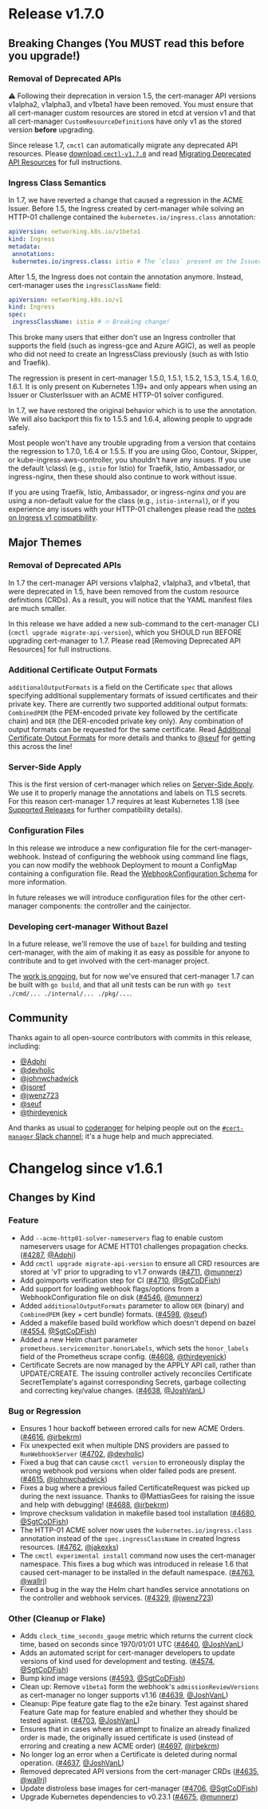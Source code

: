 # Release v1.7.0
## Breaking Changes (You **MUST** read this before you upgrade!)

### Removal of Deprecated APIs

⚠ Following their deprecation in version 1.5, the cert-manager API versions v1alpha2, v1alpha3, and v1beta1 have been removed.
You must ensure that all cert-manager custom resources are stored in etcd at version v1
and that all cert-manager `CustomResourceDefinition`s have only v1 as the stored version
**before** upgrading.

Since release 1.7, `cmctl` can automatically migrate any deprecated API resources.
Please [download `cmctl-v1.7.0`] and read [Migrating Deprecated API Resources]
for full instructions.

[download `cmctl-v1.7.0`]: https://github.com/jetstack/cert-manager/releases/tag/v1.7.0
[Migrating Deprecated API Resources]: https://cert-manager.io/docs/installation/upgrading/remove-deprecated-apis/

### Ingress Class Semantics

In 1.7, we have reverted a change that caused a regression in the ACME Issuer.
Before 1.5, the Ingress created by cert-manager while solving an HTTP-01 challenge contained the `kubernetes.io/ingress.class` annotation:

```yaml
apiVersion: networking.k8s.io/v1beta1
kind: Ingress
metadata:
 annotations:
 kubernetes.io/ingress.class: istio # The `class` present on the Issuer.
```
After 1.5, the Ingress does not contain the annotation anymore. Instead, cert-manager uses the `ingressClassName` field:

```yaml
apiVersion: networking.k8s.io/v1
kind: Ingress
spec:
 ingressClassName: istio # 🔥 Breaking change!
```

This broke many users that either don't use an Ingress controller that supports the field (such as ingress-gce and Azure AGIC), as well as people who did not need to create an IngressClass previously (such as with Istio and Traefik).

The regression is present in cert-manager 1.5.0, 1.5.1, 1.5.2, 1.5.3, 1.5.4, 1.6.0, 1.6.1. It is only present on Kubernetes 1.19+ and only appears when using an Issuer or ClusterIssuer with an ACME HTTP-01 solver configured.

In 1.7, we have restored the original behavior which is to use the annotation. We will also backport this fix to 1.5.5 and 1.6.4, allowing people to upgrade safely.

Most people won't have any trouble upgrading from a version that contains the regression to 1.7.0, 1.6.4 or 1.5.5. If you are using Gloo, Contour, Skipper, or kube-ingress-aws-controller, you shouldn't have any issues. If you use the default \class\ (e.g., `istio` for Istio) for Traefik, Istio, Ambassador, or ingress-nginx, then these should also continue to work without issue.

If you are using Traefik, Istio, Ambassador, or ingress-nginx _and_ you are using a non-default value for the class (e.g., `istio-internal`), or if you experience any issues with your HTTP-01 challenges please read the [notes on Ingress v1 compatibility].

[notes on Ingress v1 compatibility]: https://cert-manager.io/docs/installation/upgrading/ingress-class-compatibility/

## Major Themes

### Removal of Deprecated APIs

In 1.7 the cert-manager API versions v1alpha2, v1alpha3, and v1beta1, that were deprecated in 1.5,
have been removed from the custom resource definitions (CRDs).
As a result, you will notice that the YAML manifest files are much smaller.

In this release we have added a new sub-command to the cert-manager CLI (`cmctl upgrade migrate-api-version`),
which you SHOULD run BEFORE upgrading cert-manager to 1.7.
Please read [Removing Deprecated API Resources] for full instructions.

### Additional Certificate Output Formats

`additionalOutputFormats` is a field on the Certificate `spec` that allows
specifying additional supplementary formats of issued certificates and their
private key. There are currently two supported additional output formats:
`CombinedPEM` (the PEM-encoded private key followed by the certificate chain)
and `DER` (the DER-encoded private key only). Any combination of output formats
can be requested for the same certificate.
Read [Additional Certificate Output Formats] for more details and
thanks to [@seuf](https://github.com/seuf) for getting this across the line!

[Additional Certificate Output Formats]: https://cert-manager.io/docs/usage/certificate/#additional-certificate-output-formats

### Server-Side Apply

This is the first version of cert-manager which relies on [Server-Side Apply].
We use it to properly manage the annotations and labels on TLS secrets.
For this reason cert-manager 1.7 requires at least Kubernetes 1.18 (see
[Supported Releases](https://cert-manager.io/docs/installation/supported-releases/) for further compatibility details).

[Server-Side Apply]: https://kubernetes.io/docs/reference/using-api/server-side-apply/

### Configuration Files

In this release we introduce a new configuration file for the cert-manager-webhook.
Instead of configuring the webhook using command line flags,
you can now modify the webhook Deployment to mount a ConfigMap
containing a configuration file.
Read the [WebhookConfiguration Schema] for more information.

In future releases we will introduce configuration files for the other cert-manager components:
the controller and the cainjector.

[WebhookConfiguration Schema]: https://cert-manager.io/next-docs/reference/api-docs/#webhook.config.cert-manager.io/v1alpha1.WebhookConfiguration

### Developing cert-manager Without Bazel

In a future release, we'll remove the use of `bazel` for building and testing cert-manager,
with the aim of making it as easy as possible for anyone to contribute and to get involved
with the cert-manager project.

The [work is ongoing][Bazel -> Make Migration Tracker], but for now we've ensured that cert-manager 1.7 can be built with `go build`,
and that all unit tests can be run with `go test ./cmd/... ./internal/... ./pkg/...`.

[Bazel -> Make Migration Tracker]: https://github.com/jetstack/cert-manager/issues/4712

## Community

Thanks again to all open-source contributors with commits in this release, including:

- [@Adphi](https://github.com/Adphi)
- [@devholic](https://github.com/devholic)
- [@johnwchadwick](https://github.com/johnwchadwick)
- [@jsoref](https://github.com/jsoref)
- [@jwenz723](https://github.com/jwenz723)
- [@seuf](https://github.com/seuf)
- [@thirdeyenick](https://github.com/thirdeyenick)

And thanks as usual to [coderanger](https://github.com/coderanger) for helping people
out on the [`#cert-manager` Slack channel]; it's a huge help and much appreciated.

[`#cert-manager` Slack channel]: https://cert-manager.io/docs/contributing/#slack

# Changelog since v1.6.1

## Changes by Kind

### Feature

- Add `--acme-http01-solver-nameservers` flag to enable custom nameservers usage for ACME HTT01 challenges propagation checks. ([#4287](https://github.com/jetstack/cert-manager/pull/4287), [@Adphi](https://github.com/Adphi))
- Add `cmctl upgrade migrate-api-version` to ensure all CRD resources are stored at 'v1' prior to upgrading to v1.7 onwards ([#4711](https://github.com/jetstack/cert-manager/pull/4711), [@munnerz](https://github.com/munnerz))
- Add goimports verification step for CI ([#4710](https://github.com/jetstack/cert-manager/pull/4710), [@SgtCoDFish](https://github.com/SgtCoDFish))
- Add support for loading webhook flags/options from a WebhookConfiguration file on disk ([#4546](https://github.com/jetstack/cert-manager/pull/4546), [@munnerz](https://github.com/munnerz))
- Added `additionalOutputFormats` parameter to allow `DER` (binary) and `CombinedPEM` (key + cert bundle) formats. ([#4598](https://github.com/jetstack/cert-manager/pull/4598), [@seuf](https://github.com/seuf))
- Added a makefile based build workflow which doesn't depend on bazel ([#4554](https://github.com/jetstack/cert-manager/pull/4554), [@SgtCoDFish](https://github.com/SgtCoDFish))
- Added a new Helm chart parameter `prometheus.servicemonitor.honorLabels`, which sets the `honor_labels` field of the Prometheus scrape config. ([#4608](https://github.com/jetstack/cert-manager/pull/4608), [@thirdeyenick](https://github.com/thirdeyenick))
- Certificate Secrets are now managed by the APPLY API call, rather than UPDATE/CREATE. The issuing controller actively reconciles Certificate SecretTemplate's against corresponding Secrets, garbage collecting and correcting key/value changes. ([#4638](https://github.com/jetstack/cert-manager/pull/4638), [@JoshVanL](https://github.com/JoshVanL))

### Bug or Regression

- Ensures 1 hour backoff between errored calls for new ACME Orders. ([#4616](https://github.com/jetstack/cert-manager/pull/4616), [@irbekrm](https://github.com/irbekrm))
- Fix unexpected exit when multiple DNS providers are passed to `RunWebhookServer` ([#4702](https://github.com/jetstack/cert-manager/pull/4702), [@devholic](https://github.com/devholic))
- Fixed a bug that can cause `cmctl version` to erroneously display the wrong webhook pod versions when older failed pods are present. ([#4615](https://github.com/jetstack/cert-manager/pull/4615), [@johnwchadwick](https://github.com/johnwchadwick))
- Fixes a bug where a previous failed CertificateRequest was picked up during the next issuance. Thanks to @MattiasGees for raising the issue and help with debugging! ([#4688](https://github.com/jetstack/cert-manager/pull/4688), [@irbekrm](https://github.com/irbekrm))
- Improve checksum validation in makefile based tool installation ([#4680](https://github.com/jetstack/cert-manager/pull/4680), [@SgtCoDFish](https://github.com/SgtCoDFish))
- The HTTP-01 ACME solver now uses the `kubernetes.io/ingress.class` annotation instead of the `spec.ingressClassName` in created Ingress resources. ([#4762](https://github.com/jetstack/cert-manager/pull/4762), [@jakexks](https://github.com/jakexks))
- The `cmctl experimental install` command now uses the cert-manager namespace. This fixes a bug which was introduced in release 1.6 that caused cert-manager to be installed in the default namespace. ([#4763](https://github.com/jetstack/cert-manager/pull/4763), [@wallrj](https://github.com/wallrj))
- Fixed a bug in the way the Helm chart handles service annotations on the controller and webhook services. ([#4329](https://github.com/jetstack/cert-manager/pull/4329), [@jwenz723](https://github.com/jwenz723))

### Other (Cleanup or Flake)

- Adds `clock_time_seconds_gauge` metric which returns the current clock time, based on seconds since 1970/01/01 UTC ([#4640](https://github.com/jetstack/cert-manager/pull/4640), [@JoshVanL](https://github.com/JoshVanL))
- Adds an automated script for cert-manager developers to update versions of kind used for development and testing. ([#4574](https://github.com/jetstack/cert-manager/pull/4574), [@SgtCoDFish](https://github.com/SgtCoDFish))
- Bump kind image versions ([#4593](https://github.com/jetstack/cert-manager/pull/4593), [@SgtCoDFish](https://github.com/SgtCoDFish))
- Clean up: Remove `v1beta1` form the webhook's `admissionReviewVersions` as cert-manager no longer supports v1.16 ([#4639](https://github.com/jetstack/cert-manager/pull/4639), [@JoshVanL](https://github.com/JoshVanL))
- Cleanup: Pipe feature gate flag to the e2e binary. Test against shared Feature Gate map for feature enabled and whether they should be tested against. ([#4703](https://github.com/jetstack/cert-manager/pull/4703), [@JoshVanL](https://github.com/JoshVanL))
- Ensures that in cases where an attempt to finalize an already finalized order is made, the originally issued certificate is used (instead of erroring and creating a new ACME order) ([#4697](https://github.com/jetstack/cert-manager/pull/4697), [@irbekrm](https://github.com/irbekrm))
- No longer log an error when a Certificate is deleted during normal operation. ([#4637](https://github.com/jetstack/cert-manager/pull/4637), [@JoshVanL](https://github.com/JoshVanL))
- Removed deprecated API versions from the cert-manager CRDs ([#4635](https://github.com/jetstack/cert-manager/pull/4635), [@wallrj](https://github.com/wallrj))
- Update distroless base images for cert-manager ([#4706](https://github.com/jetstack/cert-manager/pull/4706), [@SgtCoDFish](https://github.com/SgtCoDFish))
- Upgrade Kubernetes dependencies to v0.23.1 ([#4675](https://github.com/jetstack/cert-manager/pull/4675), [@munnerz](https://github.com/munnerz))
